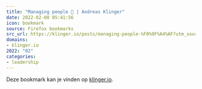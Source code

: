 ```yaml
---
title: "Managing people 🤯 | Andreas Klinger"
date: 2022-02-08 05:41:56
icon: bookmark
source: Firefox bookmarks
src_url: https://klinger.io/posts/managing-people-%F0%9F%A4%AF?utm_source=pocket_mylist&amp;mc_cid=464c694316&amp;mc_eid=91988bade5
domains:
- klinger.io
2022: "02"
categories:
- leadership
---
```

Deze bookmark kan je vinden op [klinger.io](https://klinger.io/posts/managing-people-%F0%9F%A4%AF?utm_source=pocket_mylist&amp;mc_cid=464c694316&amp;mc_eid=91988bade5).
